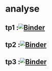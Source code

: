 # analyse


 ## tp1 :[![Binder](https://mybinder.org/badge_logo.svg)](https://mybinder.org/v2/gh/ramla1/analyse/main?filepath=tp1-analyse.ipynb)
 
 ## tp2 :[![Binder](https://mybinder.org/badge_logo.svg)](https://mybinder.org/v2/gh/ramla1/analyse/main?filepath=tp2-ramla-khelifi.ipynb)
  
 ## tp3 :[![Binder](https://mybinder.org/badge_logo.svg)](https://mybinder.org/v2/gh/ramlaKhelifi/analyse/main?filepath=compte-rendu-tp3.ipynb)
